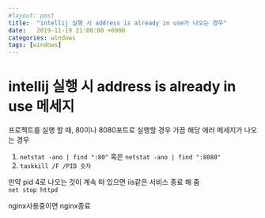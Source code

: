 ```yaml
---
#layout: post
title:  "intellij 실행 시 address is already in use가 나오는 경우"
date:   2019-11-19 21:00:00 +0900
categories: windows 
tags: [windows]
---
```

# intellij 실행 시 address is already in use 메세지

프로젝트를 실행 할 때, 80이나 8080포트로 실행할 경우 가끔 해당 에러 메세지가 나오는 경우

1.  `netstat -ano | find ":80"` 혹은 `netstat -ano | find ":8080"`
2.  `taskkill /F /PID 숫자`

만약 pid 4로 나오는 것이 계속 떠 있으면 iis같은 서비스 종료 해 줌  
`net stop httpd`

nginx사용중이면 nginx종료